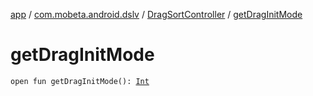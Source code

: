 [app](../../index.md) / [com.mobeta.android.dslv](../index.md) / [DragSortController](index.md) / [getDragInitMode](.)

# getDragInitMode

`open fun getDragInitMode(): `[`Int`](https://kotlinlang.org/api/latest/jvm/stdlib/kotlin/-int/index.html)